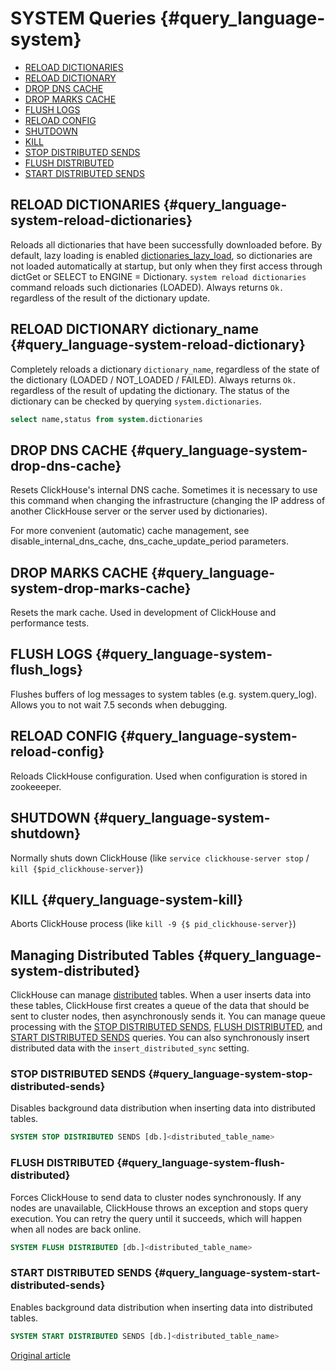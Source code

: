 # SYSTEM Queries {#query_language-system}

- [RELOAD DICTIONARIES](#query_language-system-reload-dictionaries)
- [RELOAD DICTIONARY](#query_language-system-reload-dictionary)
- [DROP DNS CACHE](#query_language-system-drop-dns-cache)
- [DROP MARKS CACHE](#query_language-system-drop-marks-cache)
- [FLUSH LOGS](#query_language-system-flush_logs)
- [RELOAD CONFIG](#query_language-system-reload-config)
- [SHUTDOWN](#query_language-system-shutdown)
- [KILL](#query_language-system-kill)
- [STOP DISTRIBUTED SENDS](#query_language-system-stop-distributed-sends)
- [FLUSH DISTRIBUTED](#query_language-system-flush-distributed)
- [START DISTRIBUTED SENDS](#query_language-system-start-distributed-sends)

## RELOAD DICTIONARIES {#query_language-system-reload-dictionaries}

Reloads all dictionaries that have been successfully downloaded before.
By default, lazy loading is enabled [dictionaries_lazy_load](../operations/server_settings/settings.md#dictionaries-lazy-load), so dictionaries are not loaded automatically at startup, but only when they first access through dictGet or SELECT to ENGINE = Dictionary. `system reload dictionaries` command reloads such dictionaries (LOADED).
Always returns `Ok.` regardless of the result of the dictionary update.

## RELOAD DICTIONARY dictionary_name {#query_language-system-reload-dictionary}

Completely reloads a dictionary `dictionary_name`, regardless of the state of the dictionary (LOADED / NOT_LOADED / FAILED).
Always returns `Ok.` regardless of the result of updating the dictionary.
The status of the dictionary can be checked by querying `system.dictionaries`.

```sql
select name,status from system.dictionaries
```

## DROP DNS CACHE {#query_language-system-drop-dns-cache}

Resets ClickHouse's internal DNS cache. Sometimes it is necessary to use this command when changing the infrastructure (changing the IP address of another ClickHouse server or the server used by dictionaries).

For more convenient (automatic) cache management, see disable_internal_dns_cache, dns_cache_update_period parameters.

## DROP MARKS CACHE {#query_language-system-drop-marks-cache}

Resets the mark cache. Used in development of ClickHouse and performance tests.

## FLUSH LOGS {#query_language-system-flush_logs}

Flushes buffers of log messages to system tables (e.g. system.query_log). Allows you to not wait 7.5 seconds when debugging.

## RELOAD CONFIG {#query_language-system-reload-config}

Reloads ClickHouse configuration. Used when configuration is stored in zookeeeper.

## SHUTDOWN {#query_language-system-shutdown}

Normally shuts down ClickHouse (like `service clickhouse-server stop` / `kill {$pid_clickhouse-server}`)

## KILL {#query_language-system-kill}

Aborts ClickHouse process (like `kill -9 {$ pid_clickhouse-server}`)

## Managing Distributed Tables {#query_language-system-distributed}

ClickHouse can manage [distributed](../operations/table_engines/distributed.md) tables. When a user inserts data into these tables, ClickHouse first creates a queue of the data that should be sent to cluster nodes, then asynchronously sends it. You can manage queue processing with the [STOP DISTRIBUTED SENDS](#query_language-system-stop-distributed-sends), [FLUSH DISTRIBUTED](#query_language-system-flush-distributed), and [START DISTRIBUTED SENDS](#query_language-system-start-distributed-sends) queries. You can also synchronously insert distributed data with the `insert_distributed_sync` setting.


### STOP DISTRIBUTED SENDS {#query_language-system-stop-distributed-sends}

Disables background data distribution when inserting data into distributed tables.

```sql
SYSTEM STOP DISTRIBUTED SENDS [db.]<distributed_table_name>
```


### FLUSH DISTRIBUTED {#query_language-system-flush-distributed}

Forces ClickHouse to send data to cluster nodes synchronously. If any nodes are unavailable, ClickHouse throws an exception and stops query execution. You can retry the query until it succeeds, which will happen when all nodes are back online.

```sql
SYSTEM FLUSH DISTRIBUTED [db.]<distributed_table_name>
```


### START DISTRIBUTED SENDS {#query_language-system-start-distributed-sends}

Enables background data distribution when inserting data into distributed tables.

```sql
SYSTEM START DISTRIBUTED SENDS [db.]<distributed_table_name>
```

[Original article](https://clickhouse.yandex/docs/en/query_language/system/) <!--hide-->
